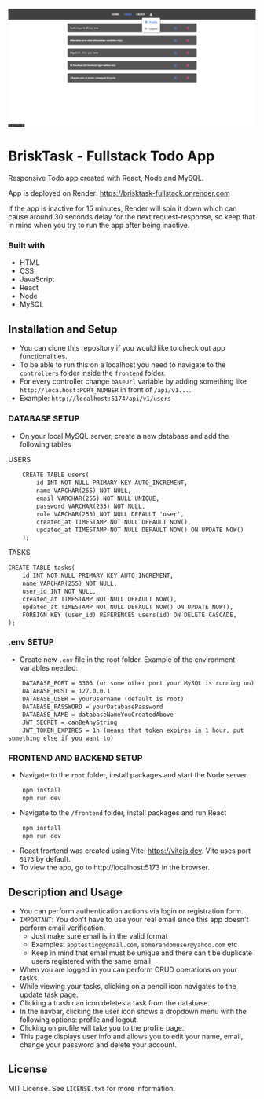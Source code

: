 ![BriskTask Fullstack App Preview](./frontend/public/brisktask-preview.png)

# BriskTask - Fullstack Todo App

Responsive Todo app created with React, Node and MySQL.

App is deployed on Render: https://brisktask-fullstack.onrender.com

If the app is inactive for 15 minutes, Render will spin it down which can cause around 30 seconds delay for the next request-response, so keep that in mind when you try to run the app after being inactive.

### Built with

-   HTML
-   CSS
-   JavaScript
-   React
-   Node
-   MySQL

## Installation and Setup

-   You can clone this repository if you would like to check out app functionalities.
-   To be able to run this on a localhost you need to navigate to the `controllers` folder inside the `frontend` folder.
-   For every controller change `baseUrl` variable by adding something like `http://localhost:PORT_NUMBER` in front of `/api/v1...`.
-   Example: `http://localhost:5174/api/v1/users`

### DATABASE SETUP

-   On your local MySQL server, create a new database and add the following tables

USERS

```
    CREATE TABLE users(
        id INT NOT NULL PRIMARY KEY AUTO_INCREMENT,
        name VARCHAR(255) NOT NULL,
        email VARCHAR(255) NOT NULL UNIQUE,
        password VARCHAR(255) NOT NULL,
        role VARCHAR(255) NOT NULL DEFAULT 'user',
        created_at TIMESTAMP NOT NULL DEFAULT NOW(),
        updated_at TIMESTAMP NOT NULL DEFAULT NOW() ON UPDATE NOW()
    );
```

TASKS

```
CREATE TABLE tasks(
    id INT NOT NULL PRIMARY KEY AUTO_INCREMENT,
    name VARCHAR(255) NOT NULL,
    user_id INT NOT NULL,
    created_at TIMESTAMP NOT NULL DEFAULT NOW(),
    updated_at TIMESTAMP NOT NULL DEFAULT NOW() ON UPDATE NOW(),
    FOREIGN KEY (user_id) REFERENCES users(id) ON DELETE CASCADE,
);
```

### .env SETUP

-   Create new `.env` file in the root folder. Example of the environment variables needed:

```
    DATABASE_PORT = 3306 (or some other port your MySQL is running on)
    DATABASE_HOST = 127.0.0.1
    DATABASE_USER = yourUsername (default is root)
    DATABASE_PASSWORD = yourDatabasePassword
    DATABASE_NAME = databaseNameYouCreatedAbove
    JWT_SECRET = canBeAnyString
    JWT_TOKEN_EXPIRES = 1h (means that token expires in 1 hour, put something else if you want to)
```

### FRONTEND AND BACKEND SETUP

-   Navigate to the `root` folder, install packages and start the Node server

```
    npm install
    npm run dev
```

-   Navigate to the `/frontend` folder, install packages and run React

```
    npm install
    npm run dev
```

-   React frontend was created using Vite: https://vitejs.dev. Vite uses port `5173` by default.
-   To view the app, go to http://localhost:5173 in the browser.

## Description and Usage

-   You can perform authentication actions via login or registration form.
-   `IMPORTANT`: You don't have to use your real email since this app doesn't perform email verification.
    -   Just make sure email is in the valid format
    -   Examples: `apptesting@gmail.com`, `somerandomuser@yahoo.com` etc
    -   Keep in mind that email must be unique and there can't be duplicate users registered with the same email
-   When you are logged in you can perform CRUD operations on your tasks.
-   While viewing your tasks, clicking on a pencil icon navigates to the update task page.
-   Clicking a trash can icon deletes a task from the database.
-   In the navbar, clicking the user icon shows a dropdown menu with the following options: profile and logout.
-   Clicking on profile will take you to the profile page.
-   This page displays user info and allows you to edit your name, email, change your password and delete your account.

## License

MIT License. See `LICENSE.txt` for more information.
